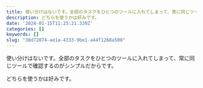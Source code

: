 ```yaml
---
title: 使い分けはないです。全部のタスクをひとつのツールに入れてしまって、常に同じツールで確認するのがシンプルだからです。
description: どちらを使うかは好みです。
date: '2024-01-15T11:25:21.339Z'
categories: []
keywords: []
slug: "38d72074-ae1a-4333-9be1-a44f1268a500"
---
```

使い分けはないです。全部のタスクをひとつのツールに入れてしまって、常に同じツールで確認するのがシンプルだからです。

どちらを使うかは好みです。